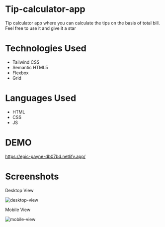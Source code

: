 # Tip-calculator-app

Tip calculator app where you can calculate the tips on the basis of total bill. Feel free to use it and give it a star

# Technologies Used

* Tailwind CSS
* Semantic HTML5
* Flexbox
* Grid

# Languages Used
* HTML
* CSS
* JS

# DEMO

https://epic-payne-db07bd.netlify.app/

# Screenshots
Desktop View

![desktop-view](https://user-images.githubusercontent.com/76704798/151174449-927cfff6-902b-433c-84c6-934749e57a9c.png)

Mobile View


![mobile-view](https://user-images.githubusercontent.com/76704798/151174880-3a10808d-91df-419f-a71f-735555408680.png)
